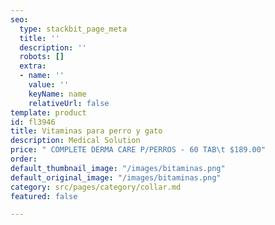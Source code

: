 ```yaml
---
seo:
  type: stackbit_page_meta
  title: ''
  description: ''
  robots: []
  extra:
  - name: ''
    value: ''
    keyName: name
    relativeUrl: false
template: product
id: fl3946
title: Vitaminas para perro y gato
description: Medical Solution
price: " COMPLETE DERMA CARE P/PERROS - 60 TAB\t $189.00"
order: 
default_thumbnail_image: "/images/bitaminas.png"
default_original_image: "/images/bitaminas.png"
category: src/pages/category/collar.md
featured: false

---
```

